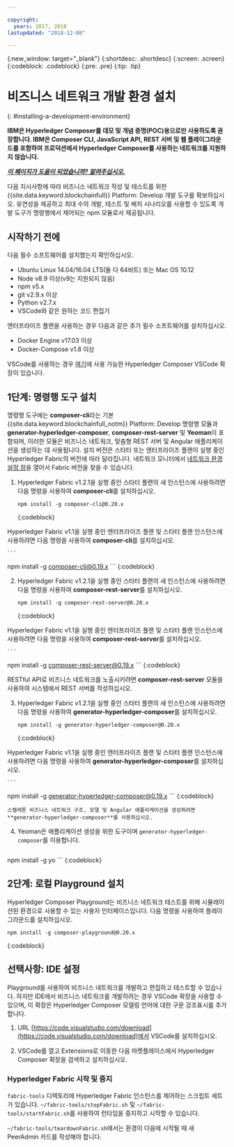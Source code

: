 ```yaml
---

copyright:
  years: 2017, 2018
lastupdated: "2018-12-08"

---
```


{:new_window: target="_blank"}
{:shortdesc: .shortdesc}
{:screen: .screen}
{:codeblock: .codeblock}
{:pre: .pre}
{:tip: .tip}

# 비즈니스 네트워크 개발 환경 설치
{: #installing-a-development-environment}

**IBM은 Hyperledger Composer를 데모 및 개념 증명(POC)용으로만 사용하도록 권장합니다. IBM은 Composer CLI, JavaScript API, REST 서버 및 웹 플레이그라운드를 포함하여 프로덕션에서 Hyperledger Composer를 사용하는 네트워크를 지원하지 않습니다.**

***[이 페이지가 도움이 되었습니까? 알려주십시오.](https://www.surveygizmo.com/s3/4501493/IBM-Blockchain-Documentation)***


다음 지시사항에 따라 비즈니스 네트워크 작성 및 테스트를 위한 {{site.data.keyword.blockchainfull}} Platform: Develop 개발 도구를 확보하십시오. 유연성을 제공하고 최대 수의 개발, 테스트 및 배치 시나리오를 사용할 수 있도록 개발 도구가 명령행에서 제어되는 npm 모듈로서 제공됩니다.

## 시작하기 전에

다음 필수 소프트웨어를 설치했는지 확인하십시오.

- Ubuntu Linux 14.04/16.04 LTS(둘 다 64비트) 또는 Mac OS 10.12
- Node v8.9 이상(v9는 지원되지 않음)
- npm v5.x
- git v2.9.x 이상
- Python v2.7.x
- VSCode와 같은 원하는 코드 편집기

엔터프라이즈 플랜을 사용하는 경우 다음과 같은 추가 필수 소프트웨어를 설치하십시오.

- Docker Engine v17.03 이상
- Docker-Compose v1.8 이상

VSCode를 사용하는 경우 [여기](https://marketplace.visualstudio.com/items?itemName=HyperledgerComposer.composer-support-client)에 사용 가능한 Hyperledger Composer VSCode 확장이 있습니다.

## 1단계: 명령행 도구 설치

명령행 도구에는 **composer-cli**라는 기본 {{site.data.keyword.blockchainfull_notm}} Platform: Develop 명령행 모듈과 **generator-hyperledger-composer**, **composer-rest-server** 및 **Yeoman**이 포함되며, 이러한 모듈은 비즈니스 네트워크, 맞춤형 REST 서버 및 Angular 애플리케이션을 생성하는 데 사용됩니다. 설치 버전은 스타터 또는 엔터프라이즈 플랜이 실행 중인 Hyperledger Fabric의 버전에 따라 달라집니다. 네트워크 모니터에서 [네트워크 환경 설정 창](../v10_dashboard.html#network-preferences)을 열어서 Fabric 버전을 찾을 수 있습니다.

1. Hyperledger Fabric v1.2.1을 실행 중인 스타터 플랜의 새 인스턴스에 사용하려면 다음 명령을 사용하여 **composer-cli**를 설치하십시오.

    ```
    npm install -g composer-cli@0.20.x
    ```
    {:codeblock}

  Hyperledger Fabric v1.1을 실행 중인 엔터프라이즈 플랜 및 스타터 플랜 인스턴스에 사용하려면 다음 명령을 사용하여 **composer-cli**를 설치하십시오.

    ```
npm install -g composer-cli@0.19.x
    ```
    {:codeblock}

2. Hyperledger Fabric v1.2.1을 실행 중인 스타터 플랜의 새 인스턴스에 사용하려면 다음 명령을 사용하여 **composer-rest-server**를 설치하십시오.

    ```
    npm install -g composer-rest-server@0.20.x
    ```
    {:codeblock}

  Hyperledger Fabric v1.1을 실행 중인 엔터프라이즈 플랜 및 스타터 플랜 인스턴스에 사용하려면 다음 명령을 사용하여 **composer-rest-server**를 설치하십시오.

    ```
npm install -g composer-rest-server@0.19.x
    ```
    {:codeblock}

 RESTful API로 비즈니스 네트워크를 노출시키려면 **composer-rest-server** 모듈을 사용하여 시스템에서 REST 서버를 작성하십시오.

3. Hyperledger Fabric v1.2.1을 실행 중인 스타터 플랜의 새 인스턴스에 사용하려면 다음 명령을 사용하여 **generator-hyperledger-composer**를 설치하십시오.

    ```
    npm install -g generator-hyperledger-composer@0.20.x
    ```
    {:codeblock}

  Hyperledger Fabric v1.1을 실행 중인 엔터프라이즈 플랜 및 스타터 플랜 인스턴스에 사용하려면 다음 명령을 사용하여 **generator-hyperledger-composer**를 설치하십시오.

    ```
npm install -g generator-hyperledger-composer@0.19.x
    ```
    {:codeblock}

    스켈레톤 비즈니스 네트워크 구조, 모델 및 Angular 애플리케이션을 생성하려면 **generator-hyperledger-composer**를 사용하십시오.

4. Yeoman은 애플리케이션 생성을 위한 도구이며 `generator-hyperledger-composer`를 이용합니다.

    ```
npm install -g yo
    ```
    {:codeblock}

## 2단계: 로컬 Playground 설치

Hyperledger Composer Playground는 비즈니스 네트워크 테스트를 위해 시뮬레이션된 환경으로 사용할 수 있는 사용자 인터페이스입니다. 다음 명령을 사용하여 플레이그라운드를 설치하십시오.

```
npm install -g composer-playground@0.20.x
```
{:codeblock}


## 선택사항: IDE 설정

Playground를 사용하여 비즈니스 네트워크를 개발하고 편집하고 테스트할 수 있습니다. 하지만 IDE에서 비즈니스 네트워크를 개발하려는 경우 VSCode 확장을 사용할 수 있으며, 이 확장은 Hyperledger Composer 모델링 언어에 대한 구문 강조표시를 추가합니다.

1. URL [https://code.visualstudio.com/download](https://code.visualstudio.com/download)에서 VSCode를 설치하십시오.

2. VSCode를 열고 Extensions로 이동한 다음 마켓플레이스에서 Hyperledger Composer 확장을 검색하고 설치하십시오.


### Hyperledger Fabric 시작 및 중지

`fabric-tools` 디렉토리에 Hyperledger Fabric 인스턴스를 제어하는 스크립트 세트가 있습니다. `~/fabric-tools/stopFabric.sh` 및 `~/fabric-tools/startFabric.sh`를 사용하여 런타임을 중지하고 시작할 수 있습니다.

`~/fabric-tools/teardownFabric.sh`에서는 환경이 다음에 시작될 때 새 PeerAdmin 카드를 작성해야 합니다.
